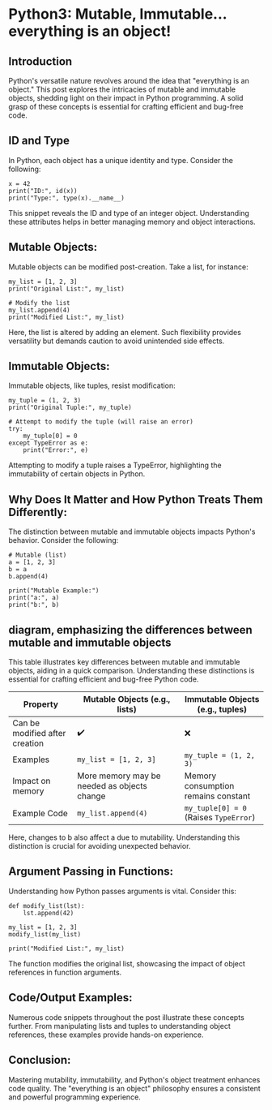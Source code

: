# Python3: Mutable, Immutable... everything is an object!

## Introduction

Python's versatile nature revolves around the idea that "everything is an object." This post explores the intricacies of mutable and immutable objects, shedding light on their impact in Python programming. A solid grasp of these concepts is essential for crafting efficient and bug-free code.

## ID and Type
In Python, each object has a unique identity and type. Consider the following:

```
x = 42
print("ID:", id(x))
print("Type:", type(x).__name__)
```

This snippet reveals the ID and type of an integer object. Understanding these attributes helps in better managing memory and object interactions.

## Mutable Objects:
Mutable objects can be modified post-creation. Take a list, for instance:

```
my_list = [1, 2, 3]
print("Original List:", my_list)

# Modify the list
my_list.append(4)
print("Modified List:", my_list)
```
Here, the list is altered by adding an element. Such flexibility provides versatility but demands caution to avoid unintended side effects.

## Immutable Objects:
Immutable objects, like tuples, resist modification:

```
my_tuple = (1, 2, 3)
print("Original Tuple:", my_tuple)

# Attempt to modify the tuple (will raise an error)
try:
    my_tuple[0] = 0
except TypeError as e:
    print("Error:", e)
```

Attempting to modify a tuple raises a TypeError, highlighting the immutability of certain objects in Python.

## Why Does It Matter and How Python Treats Them Differently:
The distinction between mutable and immutable objects impacts Python's behavior. Consider the following:

```
# Mutable (list)
a = [1, 2, 3]
b = a
b.append(4)

print("Mutable Example:")
print("a:", a)
print("b:", b)
```

## diagram, emphasizing the differences between mutable and immutable objects
This table illustrates key differences between mutable and immutable objects, aiding in a quick comparison. Understanding these distinctions is essential for crafting efficient and bug-free Python code.

| Property                   | Mutable Objects (e.g., lists) | Immutable Objects (e.g., tuples) |
| -------------------------- | ---------------------------- | --------------------------------- |
| Can be modified after creation | ✔️                           | ❌                                |
| Examples                   | `my_list = [1, 2, 3]`         | `my_tuple = (1, 2, 3)`            |
| Impact on memory           | More memory may be needed as objects change | Memory consumption remains constant |
| Example Code               | `my_list.append(4)`           | `my_tuple[0] = 0` (Raises `TypeError`) |

Here, changes to b also affect a due to mutability. Understanding this distinction is crucial for avoiding unexpected behavior.

## Argument Passing in Functions:
Understanding how Python passes arguments is vital. Consider this:

```
def modify_list(lst):
    lst.append(42)

my_list = [1, 2, 3]
modify_list(my_list)

print("Modified List:", my_list)
```

The function modifies the original list, showcasing the impact of object references in function arguments.

## Code/Output Examples:
Numerous code snippets throughout the post illustrate these concepts further. From manipulating lists and tuples to understanding object references, these examples provide hands-on experience.

## Conclusion:
Mastering mutability, immutability, and Python's object treatment enhances code quality. The "everything is an object" philosophy ensures a consistent and powerful programming experience.
